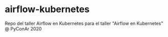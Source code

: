 # airflow-kubernetes
Repo del taller Airflow en Kubernetes para el taller "Airflow en Kubernetes" @ PyConAr 2020

